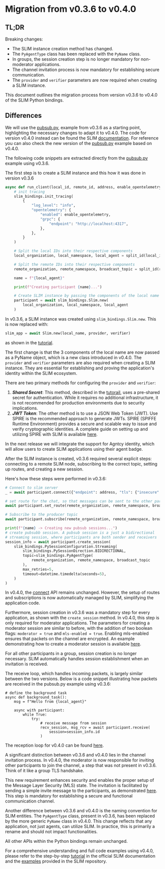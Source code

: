 # Migration from v0.3.6 to v0.4.0

## TL;DR

Breaking changes:

- The SLIM instance creation method has changed.
- The `PyAgentType` class has been replaced with the `PyName` class.
- In groups, the session creation step is no longer mandatory for non-moderator
  applications.
- The channel invitation process is now mandatory for establishing secure
  communication.
- The `provider` and `verifier` parameters are now required when creating a SLIM
  instance.

This document outlines the migration process from version v0.3.6 to v0.4.0 of
the SLIM Python bindings.

## Differences

We will use the
[pubsub.py](https://github.com/agntcy/slim/blob/slim-bindings-v0.3.6/data-plane/python-bindings/examples/pubsub.py),
example from v0.3.6 as a starting point, highlighting the necessary changes to
adapt it to v0.4.0. The code for version v0.4.0 instead can be found the SLIM
[documentation](https://docs.agntcy.org/messaging/slim-core/). For reference you
can also check the new version of the
[pubsub.py](https://github.com/agntcy/slim/blob/slim-bindings-v0.4.0/data-plane/python-bindings/examples/src/slim_bindings_examples/pubsub.py)
example based on v0.4.0.

The following code snippets are extracted directly from the
[pubsub.py](https://github.com/agntcy/slim/blob/slim-bindings-v0.3.6/data-plane/python-bindings/examples/pubsub.py)
example using v0.3.6.

The first step is to create a SLIM instance and this how it was done in version
v0.3.6

```python
async def run_client(local_id, remote_id, address, enable_opentelemetry: bool):
    # init tracing
    slim_bindings.init_tracing(
        {
            "log_level": "info",
            "opentelemetry": {
                "enabled": enable_opentelemetry,
                "grpc": {
                    "endpoint": "http://localhost:4317",
                },
            },
        }
    )

    # Split the local IDs into their respective components
    local_organization, local_namespace, local_agent = split_id(local_id)

    # Split the remote IDs into their respective components
    remote_organization, remote_namespace, broadcast_topic = split_id(remote_id)

    name = f"{local_agent}"

    print(f"Creating participant {name}...")

    # Create SLIM instance by passing the components of the local name
    participant = await slim_bindings.Slim.new(
        local_organization, local_namespace, local_agent
    )
```

In v0.3.6, a SLIM instance was created using `slim_bindings.Slim.new`. This is
now replaced with:

```python
slim_app = await Slim.new(local_name, provider, verifier)
```

as shown in the
[tutorial](https://docs.agntcy.org/messaging/slim-group-tutorial/#slim-app).

The first change is that the 3 components of the local name are now passed as a
PyName object, which is a new class introduced in v0.4.0. The `provider` and
`verifier` parameters are also required when creating a SLIM instance. They are
essential for establishing and proving the application's identity within the
SLIM ecosystem.

There are two primary methods for configuring the `provider` and `verifier`:

1. **_Shared Secret_**: This method, described in the
   [tutorail](https://docs.agntcy.org/messaging/slim-group-tutorial/#identity),
   uses a pre-shared secret for authentication. While it requires no additional
   infrastructure, it is not recommended for production environments due to
   security implications.
2. **_JWT Token_**: The other method is to use a JSON Web Token (JWT). Use SPIRE
   is the recommended approach to generate JWTs. SPIRE (SPIFFE Runtime
   Environment) provides a secure and scalable way to issue and verify
   cryptographic identities. A complete guide on setting up and utilizing SPIRE
   with SLIM is available
   [here](https://docs.agntcy.org/messaging/slim-group/#using-spire-with-slim).

In the next release we will integrate the support for Agntcy identity, which
will allow users to create SLIM applications using their agent badge.

After the SLIM instance is created, v0.3.6 required several explicit steps:
connecting to a remote SLIM node, subscribing to the correct topic, setting up
routes, and creating a new session.

Here's how these steps were performed in v0.3.6:

```python
# Connect to slim server
_ = await participant.connect({"endpoint": address, "tls": {"insecure": True}})

# set route for the chat, so that messages can be sent to the other participants
await participant.set_route(remote_organization, remote_namespace, broadcast_topic)

# Subscribe to the producer topic
await participant.subscribe(remote_organization, remote_namespace, broadcast_topic)

print(f"{name} -> Creating new pubsub sessions...")
# create pubsubb session. A pubsub session is a just a bidirectional
# streaming session, where participants are both sender and receivers
session_info = await participant.create_session(
    slim_bindings.PySessionConfiguration.Streaming(
        slim_bindings.PySessionDirection.BIDIRECTIONAL,
        topic=slim_bindings.PyAgentType(
            remote_organization, remote_namespace, broadcast_topic
        ),
        max_retries=5,
        timeout=datetime.timedelta(seconds=5),
    )
)
```

In v0.4.0, the
[connect](https://docs.agntcy.org/messaging/slim-group-tutorial/#slim-app) API
remains unchanged. However, the setup of routes and subscriptions is now
automatically managed by SLIM, simplifying the application code.

Furthermore, session creation in v0.3.6 was a mandatory step for every
application, as shown with the `create_session` method. In v0.4.0, this step is
only required for moderator applications. The parameters for creating a
moderator session are similar to before, with the addition of two boolean flags:
`moderator = true` and `mls-enabled = true`. Enabling mls-enabled ensures that
packets on the channel are encrypted. An example demonstrating how to create a
moderator session is available
[here](https://docs.agntcy.org/messaging/slim-group/#step-1-create-the-moderator).

For all other participants in a group, session creation is no longer necessary.
SLIM automatically handles session establishment when an invitation is received.

The receive loop, which handles incoming packets, is largely similar between the
two versions. Below is a code snippet illustrating how packets are received in
the pubsub.py example using v0.3.6:

```
# define the background task
async def background_task():
    msg = f"Hello from {local_agent}"

    async with participant:
        while True:
            try:
                # receive message from session
                recv_session, msg_rcv = await participant.receive(
                    session=session_info.id
                )
```

The reception loop for v0.4.0 can be found
[here](https://docs.agntcy.org/messaging/slim-group/#step-3-listen-for-invitations).

A significant distinction between v0.3.6 and v0.4.0 lies in the channel
invitation process. In v0.4.0, the moderator is now responsible for inviting
other participants to join the channel, a step that was not present in v0.3.6.
Think of it like a group TLS handshake.

This new requirement enhances security and enables the proper setup of the
Message Layer Security (MLS) state. The invitation is facilitated by sending a
simple invite message to the participants, as demonstrated
[here](https://docs.agntcy.org/messaging/slim-group/#step-2-invite-participants-to-the-channel).
This step is mandatory for establishing a secure and functional communication
channel.

Another difference between v0.3.6 and v0.4.0 is the naming convention for SLIM
entities. The `PyAgentType` class, present in v0.3.6, has been replaced by the
more generic `PyName` class in v0.4.0. This change reflects that any
application, not just agents, can utilize SLIM. In practice, this is primarily a
rename and should not impact functionalities.

All other APIs within the Python bindings remain unchanged.

For a comprehensive understanding and full code examples using v0.4.0, please
refer to the step-by-step
[tutorial](https://docs.agntcy.org/messaging/slim-group-tutorial/) in the
official SLIM documentation and the
[examples](https://github.com/agntcy/slim/tree/slim-bindings-v0.4.0/data-plane/python-bindings/examples/src/slim_bindings_examples)
provided in the SLIM repository.
